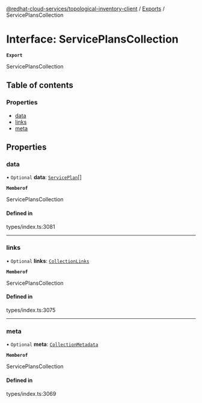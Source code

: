 [@redhat-cloud-services/topological-inventory-client](../README.md) / [Exports](../modules.md) / ServicePlansCollection

# Interface: ServicePlansCollection

**`Export`**

ServicePlansCollection

## Table of contents

### Properties

- [data](ServicePlansCollection.md#data)
- [links](ServicePlansCollection.md#links)
- [meta](ServicePlansCollection.md#meta)

## Properties

### data

• `Optional` **data**: [`ServicePlan`](ServicePlan.md)[]

**`Memberof`**

ServicePlansCollection

#### Defined in

types/index.ts:3081

___

### links

• `Optional` **links**: [`CollectionLinks`](CollectionLinks.md)

**`Memberof`**

ServicePlansCollection

#### Defined in

types/index.ts:3075

___

### meta

• `Optional` **meta**: [`CollectionMetadata`](CollectionMetadata.md)

**`Memberof`**

ServicePlansCollection

#### Defined in

types/index.ts:3069
